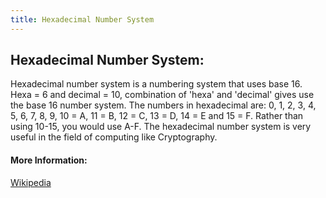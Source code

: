 ```yaml
---
title: Hexadecimal Number System
---
```

## Hexadecimal Number System:
Hexadecimal number system is a numbering system that uses base 16. Hexa = 6 and decimal = 10, combination of 'hexa' and 'decimal' gives use the base 16 number system. The numbers in hexadecimal are: 0, 1, 2, 3, 4, 5, 6, 7, 8, 9, 10 = A, 11 = B, 12 = C, 13 = D, 14 = E and 15 = F. Rather than using 10-15, you would use A-F. The hexadecimal number system is very useful in the field of computing like Cryptography.

#### More Information:
<a href='https://en.m.wikipedia.org/wiki/Hexadecimal'>Wikipedia</a>

 
